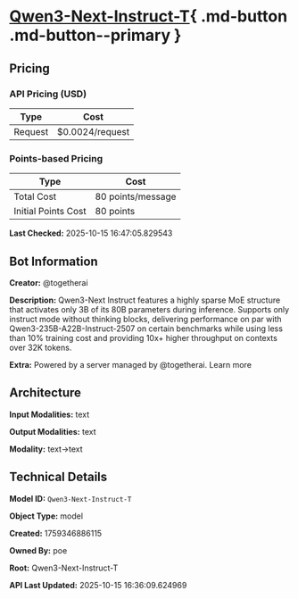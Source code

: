 # [Qwen3-Next-Instruct-T](https://poe.com/Qwen3-Next-Instruct-T){ .md-button .md-button--primary }

## Pricing

### API Pricing (USD)

| Type | Cost |
|------|------|
| Request | $0.0024/request |

### Points-based Pricing

| Type | Cost |
|------|------|
| Total Cost | 80 points/message |
| Initial Points Cost | 80 points |

**Last Checked:** 2025-10-15 16:47:05.829543


## Bot Information

**Creator:** @togetherai

**Description:** Qwen3-Next Instruct features a highly sparse MoE structure that activates only 3B of its 80B parameters during inference. Supports only instruct mode without thinking blocks, delivering performance on par with Qwen3-235B-A22B-Instruct-2507 on certain benchmarks while using less than 10% training cost and providing 10x+ higher throughput on contexts over 32K tokens.

**Extra:** Powered by a server managed by @togetherai. Learn more


## Architecture

**Input Modalities:** text

**Output Modalities:** text

**Modality:** text->text


## Technical Details

**Model ID:** `Qwen3-Next-Instruct-T`

**Object Type:** model

**Created:** 1759346886115

**Owned By:** poe

**Root:** Qwen3-Next-Instruct-T

**API Last Updated:** 2025-10-15 16:36:09.624969
